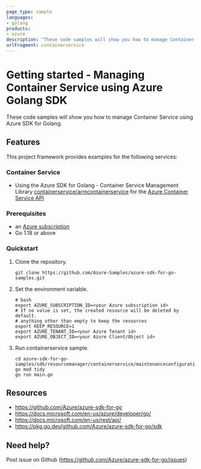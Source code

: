 ```yaml
---
page_type: sample
languages:
- golang
products:
- azure
description: "These code samples will show you how to manage Container Service using Azure SDK for Golang."
urlFragment: containerservice
---
```


# Getting started - Managing Container Service using Azure Golang SDK

These code samples will show you how to manage Container Service using Azure SDK for Golang.

## Features

This project framework provides examples for the following services:

### Container Service
* Using the Azure SDK for Golang - Container Service Management Library [containerservice/armcontainerservice](https://pkg.go.dev/github.com/Azure/azure-sdk-for-go/sdk/resourcemanager/containerservice/armcontainerservice) for the [Azure Container Service API](https://docs.microsoft.com/en-us/rest/api/aks/)

### Prerequisites
* an [Azure subscription](https://azure.microsoft.com)
* Go 1.18 or above

### Quickstart

1. Clone the repository.

    ```
    git clone https://github.com/Azure-Samples/azure-sdk-for-go-samples.git
    ```
2. Set the environment variable.

   ```
   # bash
   export AZURE_SUBSCRIPTION_ID=<your Azure subscription id> 
   # If no value is set, the created resource will be deleted by default.
   # anything other than empty to keep the resources
   export KEEP_RESOURCE=1 
   export AZURE_TENANT_ID=<your Azure Tenant id>          
   export AZURE_OBJECT_ID=<your Azure Client/Object id> 
   ```

3. Run containerservice sample.

    ```
    cd azure-sdk-for-go-samples/sdk/resourcemanager/containerservice/maintenanceconfigurations
    go mod tidy
    go run main.go
    ```
   
## Resources

- https://github.com/Azure/azure-sdk-for-go
- https://docs.microsoft.com/en-us/azure/developer/go/
- https://docs.microsoft.com/en-us/rest/api/
- https://pkg.go.dev/github.com/Azure/azure-sdk-for-go/sdk

## Need help?

Post issue on Github (https://github.com/Azure/azure-sdk-for-go/issues)

